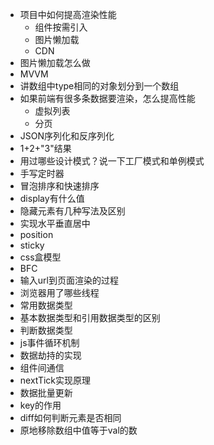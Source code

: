 - 项目中如何提高渲染性能
	- 组件按需引入
	- 图片懒加载
	- CDN
- 图片懒加载怎么做
- MVVM
- 讲数组中type相同的对象划分到一个数组
- 如果前端有很多条数据要渲染，怎么提高性能
	- 虚拟列表
	- 分页
- JSON序列化和反序列化
- 1+2+"3"结果
- 用过哪些设计模式？说一下工厂模式和单例模式
- 手写定时器
- 冒泡排序和快速排序
- display有什么值
- 隐藏元素有几种写法及区别
- 实现水平垂直居中
- position
- sticky
- css盒模型
- BFC
- 输入url到页面渲染的过程
- 浏览器用了哪些线程
- 常用数据类型
- 基本数据类型和引用数据类型的区别
- 判断数据类型
- js事件循环机制
- 数据劫持的实现
- 组件间通信
- nextTick实现原理
- 数据批量更新
- key的作用
- diff如何判断元素是否相同
- 原地移除数组中值等于val的数